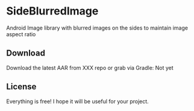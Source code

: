 # SideBlurredImage
Android Image library with blurred images on the sides to maintain image aspect ratio

## Download
Download the latest AAR from XXX repo or grab via Gradle: Not yet

## License
Everything is free!
I hope it will be useful for your project.
